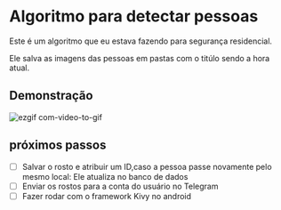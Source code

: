 # Algoritmo para detectar pessoas

Este é um algoritmo que eu estava fazendo para segurança residencial.

Ele salva as imagens das pessoas em pastas com o titúlo sendo a hora atual.

## Demonstração

![ezgif com-video-to-gif](https://user-images.githubusercontent.com/34286800/72556505-20bfef00-3875-11ea-9e25-5c1d692fe8cd.gif)


## próximos passos
- [ ] Salvar o rosto e atribuir um ID,caso a pessoa passe novamente pelo mesmo local: Ele atualiza no banco de dados
- [ ] Enviar os rostos para a conta do usuário no Telegram
- [ ] Fazer rodar com o framework Kivy no android
